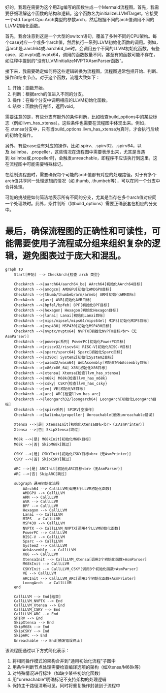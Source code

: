 好的，我现在需要为这个用Zig编写的函数生成一个Mermaid流程图。首先，我需要仔细理解这个函数的结构和逻辑。这个函数名为initializeLLVMTarget，它接受一个std.Target.Cpu.Arch类型的参数arch，然后根据不同的arch值调用不同的LLVM初始化函数。

首先，我会注意到这是一个大型的switch语句，覆盖了多种不同的CPU架构。每个case对应一个或多个arch值，然后执行一系列LLVM初始化函数的调用。例如，当arch是.aarch64或.aarch64_be时，会调用五个不同的LLVM初始化函数。有些case，如.nvptx或.nvptx64，调用的函数数量不同，甚至有的函数可能不存在，如注释中提到的“没有LLVMInitializeNVPTXAsmParser函数”。

接下来，我需要确定如何将这些逻辑转换为流程图。流程图通常包括开始、判断、操作和结束节点。对于这个函数，流程大致如下：

1. 开始：函数开始。
2. 判断：根据arch的值进入不同的分支。
3. 操作：在每个分支中调用相应的LLVM初始化函数。
4. 结束：函数执行完毕，返回void。

需要注意的是，有些分支有额外的条件判断，比如检查build_options中的某些标志（例如llvm_has_xtensa）。这些条件也需要在流程图中体现出来。例如，在.xtensa分支中，只有当build_options.llvm_has_xtensa为真时，才会执行后续的初始化操作。

另外，有些case没有对应的操作，比如.spirv、.spirv32、.spirv64，以及.kalimba、.propeller，这些情况在流程图中需要表示出来，尤其是当遇到.kalimba或.propeller时，会触发unreachable，即程序不应该执行到这里，这在流程图中可能需要特殊标记。

在绘制流程图时，需要确保每个可能的arch值都有对应的处理路径。对于有多个arch值共享同一处理逻辑的情况（如.thumb, .thumbeb等），可以在同一个分支中合并处理。

可能的挑战是如何简洁地表示所有不同的分支，尤其是当存在多个arch值对应同一个处理块时。此外，条件判断（如build_options）需要正确嵌套在相应的分支中。

最后，确保流程图的正确性和可读性，可能需要使用子流程或分组来组织复杂的逻辑，避免图表过于庞大和混乱。
================================================
```mermaid
graph TD
    Start[开始] --> CheckArch{检查 arch 类型}
    
    CheckArch -->|aarch64/aarch64_be| AArch64[初始化AArch64目标]
    CheckArch -->|amdgcn| AMDGPU[初始化AMDGPU目标]
    CheckArch -->|thumb/thumbeb/arm/armeb| ARM[初始化ARM目标]
    CheckArch -->|avr| AVR[初始化AVR目标]
    CheckArch -->|bpfel/bpfeb| BPF[初始化BPF目标]
    CheckArch -->|hexagon| Hexagon[初始化Hexagon目标]
    CheckArch -->|lanai| Lanai[初始化Lanai目标]
    CheckArch -->|mips/mipsel/mips64/mips64el| MIPS[初始化MIPS目标]
    CheckArch -->|msp430| MSP430[初始化MSP430目标]
    CheckArch -->|nvptx/nvptx64| NVPTX[初始化NVPTX目标<br>（无AsmParser）]
    CheckArch -->|powerpc系列| PowerPC[初始化PowerPC目标]
    CheckArch -->|riscv32/riscv64| RISC-V[初始化RISC-V目标]
    CheckArch -->|sparc/sparc64| Sparc[初始化Sparc目标]
    CheckArch -->|s390x| SystemZ[初始化SystemZ目标]
    CheckArch -->|wasm32/wasm64| WebAssembly[初始化WebAssembly目标]
    CheckArch -->|x86/x86_64| X86[初始化X86目标]
    CheckArch -->|xtensa| Xtensa{检查llvm_has_xtensa}
    CheckArch -->|m68k| M68k{检查llvm_has_m68k}
    CheckArch -->|csky| CSKY{检查llvm_has_csky}
    CheckArch -->|ve| VE[初始化VE目标]
    CheckArch -->|arc| ARC{检查llvm_has_arc}
    CheckArch -->|loongarch32/loongarch64| LoongArch[初始化LoongArch目标]
    CheckArch -->|spirv系列| SPIRV[空操作]
    CheckArch -->|kalimba/propeller| Unreachable[触发unreachable错误]

    Xtensa -->|是| XtensaInit[初始化Xtensa目标<br>（无AsmPrinter）]
    Xtensa -->|否| SkipXtensa[跳过]
    
    M68k -->|是| M68kInit[初始化M68k目标]
    M68k -->|否| SkipM68k[跳过]
    
    CSKY -->|是| CSKYInit[初始化CSKY目标<br>（无AsmPrinter）]
    CSKY -->|否| SkipCSKY[跳过]
    
    ARC -->|是| ARCInit[初始化ARC目标<br>（无AsmParser）]
    ARC -->|否| SkipARC[跳过]

    subgraph 通用初始化流程
        AArch64 --> CallLLVM[调用5个LLVM初始化函数]
        AMDGPU --> CallLLVM
        ARM --> CallLLVM
        AVR --> CallLLVM
        BPF --> CallLLVM
        Hexagon --> CallLLVM
        Lanai --> CallLLVM
        MIPS --> CallLLVM
        MSP430 --> CallLLVM
        NVPTX --> CallLLVM_NVPTX[调用4个LLVM初始化函数]
        PowerPC --> CallLLVM
        RISC-V --> CallLLVM
        Sparc --> CallLLVM
        SystemZ --> CallLLVM
        WebAssembly --> CallLLVM
        X86 --> CallLLVM
        XtensaInit --> CallLLVM_Xtensa[调用3个初始化函数+AsmParser]
        M68kInit --> CallLLVM
        CSKYInit --> CallLLVM_CSKY[调用3个初始化函数+AsmParser]
        VE --> CallLLVM
        ARCInit --> CallLLVM_ARC[调用3个初始化函数+AsmPrinter]
        LoongArch --> CallLLVM
    end

    CallLLVM --> End[结束]
    CallLLVM_NVPTX --> End
    CallLLVM_Xtensa --> End
    CallLLVM_CSKY --> End
    CallLLVM_ARC --> End
    SPIRV --> End
    SkipXtensa --> End
    SkipM68k --> End
    SkipCSKY --> End
    SkipARC --> End
    Unreachable --> End[触发错误终止]
``` 

该流程图通过以下方式简化表示：
1. 将相同操作模式的架构合并到"通用初始化流程"子图中
2. 用条件判断节点处理需要检查编译选项的架构（如Xtensa/M68k等）
3. 对特殊情况进行标注（如缺少某些初始化函数）
4. 用"unreachable"明确标记不支持架构的处理逻辑
5. 保持主干路径清晰可见，同时将重复操作封装到子流程中